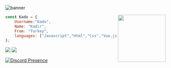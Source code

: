 ![banner](https://user-images.githubusercontent.com/68639045/131916233-85c955b3-75da-44f2-a4eb-50f1f334f180.png)

<img align='right' src="https://cdn.discordapp.com/avatars/778540663675158548/1dab8afe32b00fb7836f14a11778625e.webp?size=2048" width="150">

```js
const Kado = {
    Username:"Kado",
    Name: "Kadir",
    From: "Turkey",
    languages: ["Javascript","Html","Css","Vue.js","Node.js"]
};
```
<p align="left">
<a href="https://instagram.com/kadoresmi00" target"blank_"><img src="https://img.shields.io/badge/INSTAGRAM%20-0e0101.svg?&style=for-the-badge&logo=instagram&logoColor=white"></a>
<a href="https://open.spotify.com/user/0cdqi3qe7c31g9h0f6vt0w9px?si=782edcde10064395" target"blank_"><img src="https://img.shields.io/badge/Spotify%20-0e0101.svg?&style=for-the-badge&logo=spotify&logoColor=white"></a>
 
[![Discord Presence](https://lanyard-profile-readme.vercel.app/api/751952536021368893)](https://discord.com/users/751952536021368893)
